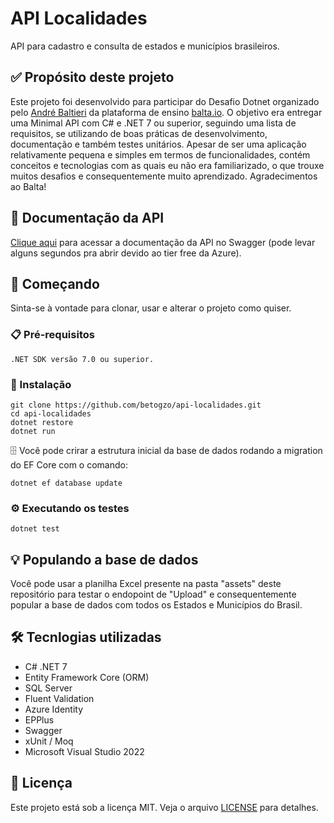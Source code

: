 
# API Localidades

API para cadastro e consulta de estados e municípios brasileiros.  

## ✅ Propósito deste projeto

Este projeto foi desenvolvido para participar do Desafio Dotnet organizado pelo [André Baltieri](https://github.com/andrebaltieri) da plataforma de ensino [balta.io](https://balta.io/). O objetivo era entregar uma Minimal API com C# e .NET 7 ou superior, seguindo uma lista de requisitos, se utilizando de boas práticas de desenvolvimento, documentação e também testes unitários. Apesar de ser uma aplicação relativamente pequena e simples em termos de funcionalidades, contém conceitos e tecnologias com as quais eu não era familiarizado, o que trouxe muitos desafios e consequentemente muito aprendizado. Agradecimentos ao Balta!  

## 📖 Documentação da API

[Clique aqui](https://api-localidades.azurewebsites.net/swagger/index.html) para acessar a documentação da API no Swagger (pode levar alguns segundos pra abrir devido ao tier free da Azure).

## 🚀 Começando

Sinta-se à vontade para clonar, usar e alterar o projeto como quiser.

### 📋 Pré-requisitos

```
.NET SDK versão 7.0 ou superior.
```

### 🔧 Instalação

```
git clone https://github.com/betogzo/api-localidades.git
cd api-localidades
dotnet restore
dotnet run
```

🗄️ Você pode crirar a estrutura inicial da base de dados rodando a migration do EF Core com o comando:

```
dotnet ef database update
```  

### ⚙️ Executando os testes

```
dotnet test
```

## 💡 Populando a base de dados

Você pode usar a planilha Excel presente na pasta "assets" deste repositório para testar o endopoint de "Upload" e consequentemente popular a base de dados com todos os Estados e Municípios do Brasil.  

## 🛠️ Tecnlogias utilizadas

* C# .NET 7
* Entity Framework Core (ORM)
* SQL Server
* Fluent Validation
* Azure Identity
* EPPlus
* Swagger
* xUnit / Moq
* Microsoft Visual Studio 2022  

## 📄 Licença

Este projeto está sob a licença MIT. Veja o arquivo [LICENSE](LICENSE) para detalhes.



